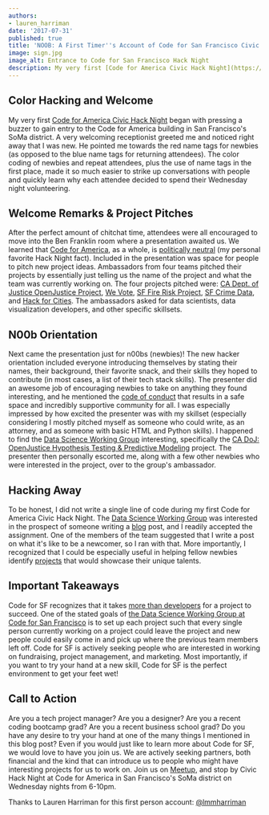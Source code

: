 ```yaml
---
authors:
- lauren_harriman
date: '2017-07-31'
published: true
title: 'NOOB: A First Timer''s Account of Code for San Francisco Civic Hack Night'
image: sign.jpg
image_alt: Entrance to Code for San Francisco Hack Night
description: My very first [Code for America Civic Hack Night](https://www.codeforamerica.org/blog/2013/07/24/brigade-101-how-to-hack-night/) began with pressing a buzzer to gain entry to the Code for America building in San Francisco's SoMa district. A very welcoming receptionist greeted me and noticed right away that I was new. He pointed me towards the red name tags for newbies (as opposed to the blue name tags for returning attendees). The color coding of newbies and repeat attendees, plus the use of name tags in the first place, made it so much easier to strike up conversations with people and quickly learn why each attendee decided to spend their Wednesday night volunteering.
---
```


## Color Hacking and Welcome

My very first [Code for America Civic Hack Night](https://www.codeforamerica.org/blog/2013/07/24/brigade-101-how-to-hack-night/) began with pressing a buzzer to gain entry to the Code for America building in San Francisco's SoMa district. A very welcoming receptionist greeted me and noticed right away that I was new. He pointed me towards the red name tags for newbies (as opposed to the blue name tags for returning attendees). The color coding of newbies and repeat attendees, plus the use of name tags in the first place, made it so much easier to strike up conversations with people and quickly learn why each attendee decided to spend their Wednesday night volunteering.

## Welcome Remarks &amp; Project Pitches

After the perfect amount of chitchat time, attendees were all encouraged to move into the Ben Franklin room where a presentation awaited us. We learned that [Code for America](https://www.codeforamerica.org/what), as a whole, is [politically neutral](https://www.codeforamerica.org/how/#principles) (my personal favorite Hack Night fact). Included in the presentation was space for people to pitch new project ideas. Ambassadors from four teams pitched their projects by essentially just telling us the name of the project and what the team was currently working on. The four projects pitched were: [CA Dept. of Justice OpenJustice Project](http://codeforsanfrancisco.org/projects/California-OpenJustice), [We Vote](http://codeforsanfrancisco.org/projects/We-Vote), [SF Fire Risk Project](http://codeforsanfrancisco.org/projects/SF-Fire-Risk-Project), [SF Crime Data](http://codeforsanfrancisco.org/projects/SF-Crime-Data), and [Hack for Cities](http://codeforsanfrancisco.org/projects/Hack-for-Cities). The ambassadors asked for data scientists, data visualization developers, and other specific skillsets.

## N00b Orientation

Next came the presentation just for n00bs (newbies)! The new hacker orientation included everyone introducing themselves by stating their names, their background, their favorite snack, and their skills they hoped to contribute (in most cases, a list of their tech stack skills). The presenter did an awesome job of encouraging newbies to take on anything they found interesting, and he mentioned the [code of conduct](https://docs.google.com/document/d/1ZV_iy2CeDlTu13Af9-_5NyOC8SVP9mpxIBn0g1e_S-Q) that results in a safe space and incredibly supportive community for all. I was especially impressed by how excited the presenter was with my skillset (especially considering I mostly pitched myself as someone who could write, as an attorney, and as someone with basic HTML and Python skills). I happened to find the [Data Science Working Group](http://datascience.codeforsanfrancisco.org/) interesting, specifically the [CA DoJ: OpenJustice Hypothesis Testing &amp; Predictive Modeling](http://datascience.codeforsanfrancisco.org/project/ca-doj-openjustice-hypothesis-testing-predictive-modeling/) project. The presenter then personally escorted me, along with a few other newbies who were interested in the project, over to the group&#39;s ambassador.

## Hacking Away

To be honest, I did not write a single line of code during my first Code for America Civic Hack Night. The [Data Science Working Group](http://datascience.codeforsanfrancisco.org/our-mission/) was interested in the prospect of someone writing a [blog](http://codeforsanfrancisco.org/blog) post, and I readily accepted the assignment. One of the members of the team suggested that I write a post on what it's like to be a newcomer, so I ran with that. More importantly, I recognized that I could be especially useful in helping fellow newbies identify [projects](http://datascience.codeforsanfrancisco.org/current-projects/) that would showcase their unique talents.

## Important Takeaways

Code for SF recognizes that it takes [more than developers](http://datascience.codeforsanfrancisco.org/become-a-brigade-partner/) for a project to succeed. One of the stated goals of [the Data Science Working Group at Code for San Francisco](https://github.com/sfbrigade/data-science-wg) is to set up each project such that every single person currently working on a project could leave the project and new people could easily come in and pick up where the previous team members left off. Code for SF is actively seeking people who are interested in working on fundraising, project management, and marketing. Most importantly, if you want to try your hand at a new skill, Code for SF is the perfect environment to get your feet wet!

## Call to Action

Are you a tech project manager? Are you a designer? Are you a recent coding bootcamp grad? Are you a recent business school grad? Do you have any desire to try your hand at one of the many things I mentioned in this blog post? Even if you would just like to learn more about Code for SF, we would love to have you join us. We are actively seeking partners, both financial and the kind that can introduce us to people who might have interesting projects for us to work on. Join us on [Meetup](https://www.meetup.com/Code-for-San-Francisco-Civic-Hack-Night/), and stop by Civic Hack Night at Code for America in San Francisco's SoMa district on Wednesday nights from 6-10pm.

Thanks to Lauren Harriman for this first person account: [@lmmharriman](https://twitter.com/lmmharriman)
